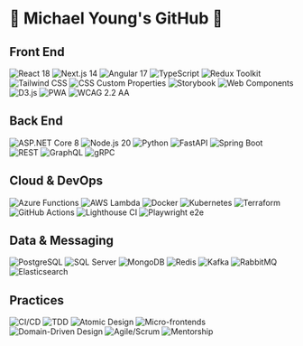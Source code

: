 # 👋 Michael Young's GitHub 👋

## Front End  
<p>
  <img src="https://img.shields.io/badge/React-18-61DAFB?logo=react&logoColor=white" alt="React 18" />
  <img src="https://img.shields.io/badge/Next.js-14-000000?logo=next.js&logoColor=white" alt="Next.js 14" />
  <img src="https://img.shields.io/badge/Angular-17-DD0031?logo=angular&logoColor=white" alt="Angular 17" />
  <img src="https://img.shields.io/badge/TypeScript-ES2023-3178C6?logo=typescript&logoColor=white" alt="TypeScript" />
  <img src="https://img.shields.io/badge/Redux_Toolkit-RTK-764ABC?logo=redux&logoColor=white" alt="Redux Toolkit" />
  <img src="https://img.shields.io/badge/Tailwind_CSS-v3-38B2AC?logo=tailwindcss&logoColor=white" alt="Tailwind CSS" />
  <img src="https://img.shields.io/badge/CSS_Custom_Props-CSS3-1572B6?logo=css3&logoColor=white" alt="CSS Custom Properties" />
  <img src="https://img.shields.io/badge/Storybook-v6-FF4785?logo=storybook&logoColor=white" alt="Storybook" />
  <img src="https://img.shields.io/badge/Web_Components-HTML-4DBA87?logo=html5&logoColor=white" alt="Web Components" />
  <img src="https://img.shields.io/badge/D3.js-v7-F26323?logo=d3.js&logoColor=white" alt="D3.js" />
  <img src="https://img.shields.io/badge/PWA-Ready-FFCB2B?logo=pwabuilder&logoColor=black" alt="PWA" />
  <img src="https://img.shields.io/badge/WCAG_2.2_AA-Accessible-000000?logo=w3c&logoColor=white" alt="WCAG 2.2 AA" />
</p>

## Back End  
<p>
  <img src="https://img.shields.io/badge/ASP.NET_Core-8.0-512BD4?logo=.net&logoColor=white" alt="ASP.NET Core 8" />
  <img src="https://img.shields.io/badge/Node.js-20-339933?logo=node.js&logoColor=white" alt="Node.js 20" />
  <img src="https://img.shields.io/badge/Python-3.x-F7DF02?logo=python&logoColor=black" alt="Python" />
  <img src="https://img.shields.io/badge/FastAPI-⭐-E535AB?logo=fastapi&logoColor=white" alt="FastAPI" />
  <img src="https://img.shields.io/badge/Spring_Boot-2.x-6DB33F?logo=springboot&logoColor=white" alt="Spring Boot" />
  <img src="https://img.shields.io/badge/REST-API-00C8FF?logo=rest&logoColor=white" alt="REST" />
  <img src="https://img.shields.io/badge/GraphQL-1.0-E10098?logo=graphql&logoColor=white" alt="GraphQL" />
  <img src="https://img.shields.io/badge/gRPC-1.0-4285F4?logo=grpc&logoColor=white" alt="gRPC" />
</p>

## Cloud & DevOps  
<p>
  <img src="https://img.shields.io/badge/Azure_Functions-Serverless-0078D4?logo=azurefunctions&logoColor=white" alt="Azure Functions" />
  <img src="https://img.shields.io/badge/AWS_Lambda-Serverless-FF9900?logo=awslambda&logoColor=white" alt="AWS Lambda" />
  <img src="https://img.shields.io/badge/Docker-Containers-2496ED?logo=docker&logoColor=white" alt="Docker" />
  <img src="https://img.shields.io/badge/Kubernetes-Orchestration-326CE5?logo=kubernetes&logoColor=white" alt="Kubernetes" />
  <img src="https://img.shields.io/badge/Terraform-Infrastructure-7B42BC?logo=terraform&logoColor=white" alt="Terraform" />
  <img src="https://img.shields.io/badge/GitHub_Actions-CI/CD-2088FF?logo=githubactions&logoColor=white" alt="GitHub Actions" />
  <img src="https://img.shields.io/badge/Lighthouse_CI-Quality-E44D26?logo=google-lighthouse&logoColor=white" alt="Lighthouse CI" />
  <img src="https://img.shields.io/badge/Playwright-e2e-5BD1FF?logo=playwright&logoColor=black" alt="Playwright e2e" />
</p>

## Data & Messaging  
<p>
  <img src="https://img.shields.io/badge/PostgreSQL-Managed-336791?logo=postgresql&logoColor=white" alt="PostgreSQL" />
  <img src="https://img.shields.io/badge/SQL_Server-Enterprise-CC2927?logo=microsoft-sql-server&logoColor=white" alt="SQL Server" />
  <img src="https://img.shields.io/badge/MongoDB-Atlas-47A248?logo=mongodb&logoColor=white" alt="MongoDB" />
  <img src="https://img.shields.io/badge/Redis-InMemory-DC382D?logo=redis&logoColor=white" alt="Redis" />
  <img src="https://img.shields.io/badge/Kafka-Streaming-8DC63F?logo=apachekafka&logoColor=white" alt="Kafka" />
  <img src="https://img.shields.io/badge/RabbitMQ-Messaging-FF6600?logo=rabbitmq&logoColor=white" alt="RabbitMQ" />
  <img src="https://img.shields.io/badge/Elasticsearch-Search-005571?logo=elasticsearch&logoColor=white" alt="Elasticsearch" />
</p>

## Practices  
<p>
  <img src="https://img.shields.io/badge/CI--CD-Enabled-239120?logo=githubactions&logoColor=white" alt="CI/CD" />
  <img src="https://img.shields.io/badge/TDD-Driven-FF4785?logo=jest&logoColor=white" alt="TDD" />
  <img src="https://img.shields.io/badge/Atomic_Design-Pattern-F2C94C?logo=adobe&logoColor=black" alt="Atomic Design" />
  <img src="https://img.shields.io/badge/Micro--frontends-Architecture-58A6FF?logo=microdotblog&logoColor=white" alt="Micro-frontends" />
  <img src="https://img.shields.io/badge/DDD-Modeling-915EAB?logo=domain-driven-design&logoColor=white" alt="Domain-Driven Design" />
  <img src="https://img.shields.io/badge/Agile--Scrum-Team-0052CC?logo=atlassian&logoColor=white" alt="Agile/Scrum" />
  <img src="https://img.shields.io/badge/Mentorship-Guide-F9A825?logo=coffeescript&logoColor=white" alt="Mentorship" />
</p>




<!--
**young-ghub/young-ghub** is a ✨ _special_ ✨ repository because its `README.md` (this file) appears on your GitHub profile.

Here are some ideas to get you started:

- 🔭 I’m currently working on ...
- 🌱 I’m currently learning ...
- 👯 I’m looking to collaborate on ...
- 🤔 I’m looking for help with ...
- 💬 Ask me about ...
- 📫 How to reach me: ...
- 😄 Pronouns: ...
- ⚡ Fun fact: ...
-->
